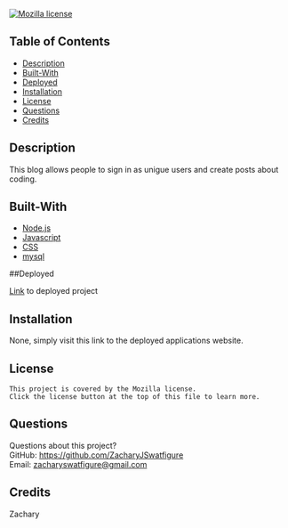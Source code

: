 [![Mozilla license](https://img.shields.io/badge/license-Mozilla-blue.svg)](https://www.mozilla.org/en-US/MPL/2.0/)
  ## Table of Contents
  - [Description](#description)
  - [Built-With](#built-with)
  - [Deployed](#deployed)
  - [Installation](#installation)
  - [License](#license)
  - [Questions](#questions)
  - [Credits](#credits)
  ## Description
  
  This blog allows people to sign in as unigue users and create posts about coding.

  ## Built-With
- [Node.js](https://nodejs.org/en/)
- [Javascript](https://www.javascript.com)
- [CSS](https://en.wikipedia.org/wiki/CSS)
- [mysql](https://www.mysql.com/)

##Deployed
   
  <p><a href = 'https://stark-tundra-56698.herokuapp.com/'>Link</a> to deployed project</p>

  ## Installation
 None, simply visit this link to the deployed applications website.
 
  ## License
    This project is covered by the Mozilla license. 
    Click the license button at the top of this file to learn more.
  ## Questions
  Questions about this project? <br/>
  GitHub: https://github.com/ZacharyJSwatfigure <br/>
  Email: zacharyswatfigure@gmail.com 
  ## Credits
  Zachary

